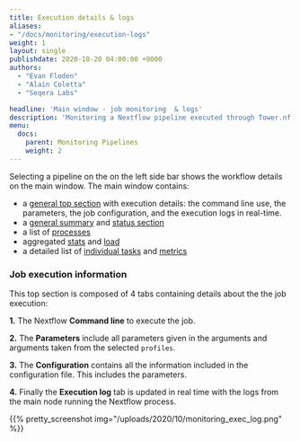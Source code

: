 ```yaml
---
title: Execution details & logs
aliases:
- "/docs/monitoring/execution-logs"
weight: 1
layout: single
publishdate: 2020-10-20 04:00:00 +0000
authors:
  - "Evan Floden"
  - "Alain Coletta"
  - "Seqera Labs"

headline: 'Main window - job monitoring  & logs'
description: 'Monitoring a Nextflow pipeline executed through Tower.nf'
menu:
  docs:
    parent: Monitoring Pipelines
    weight: 2
---
```


Selecting a pipeline on the on the left side bar shows the workflow details on the main window. The main window contains:

* a [general top section](#job-execution-information) with execution details: the command line use, the parameters, the job configuration, and the execution logs in real-time.
* a [general summary](/docs/monitoring/summary/) and [status section](/docs/monitoring/summary/)
* a list of [processes](/docs/monitoring/processes/)
* aggregated [stats](/docs/monitoring/aggregate_stats/) and [load](docs/monitoring/aggregate_stats/#load-and-utilization-sections)
* a detailed list of [individual tasks](/docs/monitoring/tasks/) and [metrics](docs/monitoring/aggregate_stats/#load-and-utilization-sections)

### Job execution information

This top section is composed of 4 tabs containing details about the the job execution:

**1.** The Nextflow **Command line** to execute the job.

**2.** The **Parameters** include all parameters given in the arguments and arguments taken from the selected `profiles`.

**3.** The **Configuration** contains all the information included in the configuration file. This includes the parameters.

**4.** Finally the **Execution log** tab is updated in real time with the logs from the main node running the Nextflow process.

{{% pretty_screenshot img="/uploads/2020/10/monitoring_exec_log.png" %}}
